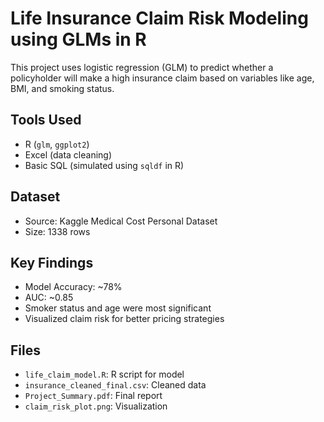 # Life Insurance Claim Risk Modeling using GLMs in R

This project uses logistic regression (GLM) to predict whether a policyholder will make a high insurance claim based on variables like age, BMI, and smoking status.

## Tools Used
- R (`glm`, `ggplot2`)
- Excel (data cleaning)
- Basic SQL (simulated using `sqldf` in R)

## Dataset
- Source: Kaggle Medical Cost Personal Dataset
- Size: 1338 rows

## Key Findings
- Model Accuracy: ~78%
- AUC: ~0.85
- Smoker status and age were most significant
- Visualized claim risk for better pricing strategies

## Files
- `life_claim_model.R`: R script for model
- `insurance_cleaned_final.csv`: Cleaned data
- `Project_Summary.pdf`: Final report
- `claim_risk_plot.png`: Visualization
